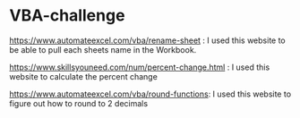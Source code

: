 # VBA-challenge
https://www.automateexcel.com/vba/rename-sheet : I used this website to be able to pull each sheets name in the Workbook.

https://www.skillsyouneed.com/num/percent-change.html : I used this website to calculate the percent change

https://www.automateexcel.com/vba/round-functions: I used this website to figure out how to round to 2 decimals
